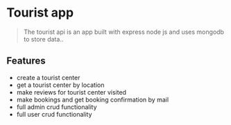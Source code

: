 # Tourist app


> The tourist api is an app built with express node js and uses mongodb to store data..

## Features

- create a tourist center
- get a tourist center by location
- make reviews for tourist center visited
- make bookings and get booking confirmation by mail
- full admin crud functionality
- full user crud functionality